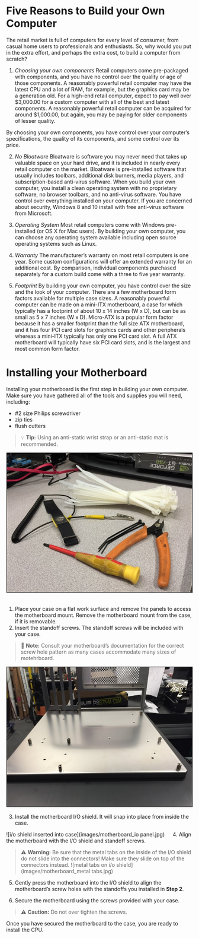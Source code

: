 # Five Reasons to Build your Own Computer

The retail market is full of computers for every level of consumer, from casual home users to professionals and enthusiasts. So, why would you put in the extra effort, and perhaps the extra cost, to build a computer from scratch? 

1.	*Choosing your own components*
Retail computers come pre-packaged with components, and you have no control over the quality or age of those components. A reasonably powerful retail computer may have the latest CPU and a lot of RAM, for example, but the graphics card may be a generation old. For a high-end retail computer, expect to pay well over $3,000.00 for a custom computer with all of the best and latest components. A reasonably powerful retail computer can be acquired for around $1,000.00, but again, you may be paying for older components of lesser quality.

By choosing your own components, you have control over your computer’s specifications, the quality of its components, and some control over its price.

2.	*No Bloatware*
Bloatware is software you may never need that takes up valuable space on your hard drive, and it is included in nearly every retail computer on the market. Bloatware is pre-installed software that usually includes toolbars, additional disk burners, media players, and subscription-based anti-virus software. 
When you build your own computer, you install a clean operating system with no proprietary software, no browser toolbars, and no anti-virus software. You have control over everything installed on your computer. If you are concerned about security, Windows 8 and 10 install with free anti-virus software from Microsoft.

3.	*Operating System*
Most retail computers come with Windows pre-installed (or OS X for Mac users). By building your own computer, you can choose any operating system available including open source operating systems such as Linux.

4.	*Warranty*
The manufacturer’s warranty on most retail computers is one year. Some custom configurations will offer an extended warranty for an additional cost. By comparison, individual components purchased separately for a custom build come with a three to five year warranty. 

5.	*Footprint*
By building your own computer, you have control over the size and the look of your computer. There are a few motherboard form factors available for multiple case sizes. A reasonably powerful computer can be made on a mini-ITX motherboard, a case for which typically has a footprint of about 10 x 14 inches (W x D), but can be as small as 5 x 7 inches (W x D). Micro-ATX is a popular form factor because it has a smaller footprint than the full size ATX motherboard, and it has four PCI card slots for graphics cards and other peripherals whereas a mini-ITX typically has only one PCI card slot. A full ATX motherboard will typically have six PCI card slots, and is the largest and most common form factor.


# Installing your Motherboard

Installing your motherboard is the first step in building your own computer. Make sure you have gathered all of the tools and supplies you will need, including:
-	#2 size Philips screwdriver
-	zip ties
-	flush cutters 
> :bulb: **Tip:** Using an anti-static wrist strap or an anti-static mat is recommended.

 ![picture of listed tools](images/motherboard_tools.jpg)
  
1.	Place your case on a flat work surface and remove the panels to access the motherboard mount. Remove the motherboard mount from the case, if it is removable. 
2.	Insert the standoff screws. The standoff screws will be included with your case.
> :memo: **Note:** Consult your motherboard’s documentation for the correct screw hole pattern as many cases accommodate many sizes of motehrboard.
  
 ![standoff screws inserted into computer case](images/motherboard_standoff.jpg)
 
3.	Install the motherboard I/O shield. It will snap into place from inside the case.
  
![i/o shield inserted into case](images/motherboard_io panel.jpg)
 
4.	Align the motherboard with the I/O shield and standoff screws. 

> :warning: **Warning:** Be sure that the metal tabs on the inside of the I/O shield do not slide into the connectors! Make sure they slide on top of the connectors instead. 
 ![metal tabs on i/o shield](images/motherboard_metal tabs.jpg)

5.	Gently press the motherboard into the I/O shield to align the motherboard’s screw holes with the standoffs you installed in **Step 2**.

6.	Secure the motherboard using the screws provided with your case. 
> :warning: **Caution:** Do not over tighten the screws.
 
Once you have secured the motherboard to the case, you are ready to install the CPU. 

